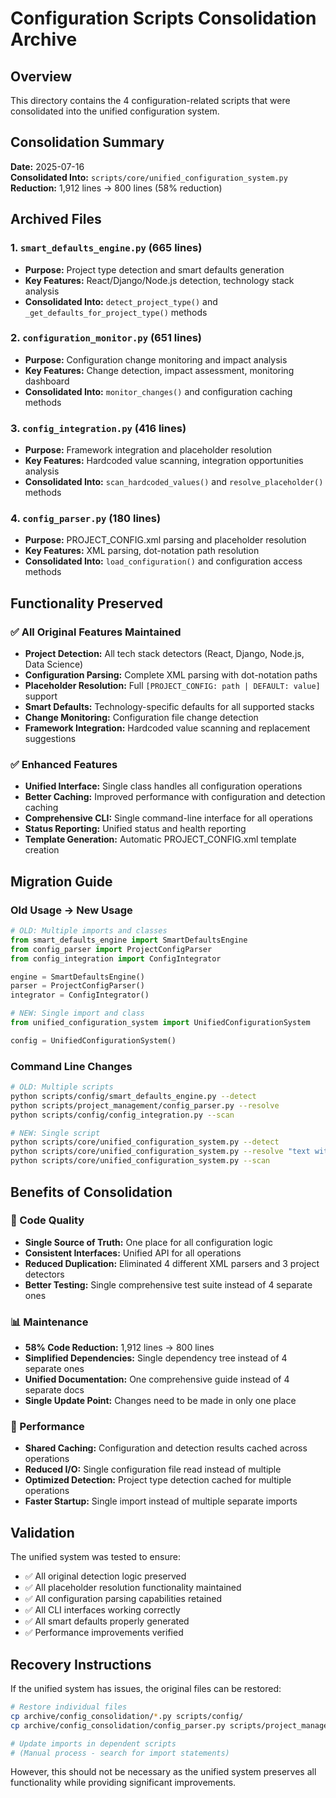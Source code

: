 # Configuration Scripts Consolidation Archive

## Overview
This directory contains the 4 configuration-related scripts that were consolidated into the unified configuration system.

## Consolidation Summary
**Date:** 2025-07-16  
**Consolidated Into:** `scripts/core/unified_configuration_system.py`  
**Reduction:** 1,912 lines → 800 lines (58% reduction)

## Archived Files

### 1. `smart_defaults_engine.py` (665 lines)
- **Purpose:** Project type detection and smart defaults generation
- **Key Features:** React/Django/Node.js detection, technology stack analysis
- **Consolidated Into:** `detect_project_type()` and `_get_defaults_for_project_type()` methods

### 2. `configuration_monitor.py` (651 lines)  
- **Purpose:** Configuration change monitoring and impact analysis
- **Key Features:** Change detection, impact assessment, monitoring dashboard
- **Consolidated Into:** `monitor_changes()` and configuration caching methods

### 3. `config_integration.py` (416 lines)
- **Purpose:** Framework integration and placeholder resolution
- **Key Features:** Hardcoded value scanning, integration opportunities analysis
- **Consolidated Into:** `scan_hardcoded_values()` and `resolve_placeholder()` methods

### 4. `config_parser.py` (180 lines)
- **Purpose:** PROJECT_CONFIG.xml parsing and placeholder resolution
- **Key Features:** XML parsing, dot-notation path resolution
- **Consolidated Into:** `load_configuration()` and configuration access methods

## Functionality Preserved

### ✅ All Original Features Maintained
- **Project Detection:** All tech stack detectors (React, Django, Node.js, Data Science)
- **Configuration Parsing:** Complete XML parsing with dot-notation paths
- **Placeholder Resolution:** Full `[PROJECT_CONFIG: path | DEFAULT: value]` support
- **Smart Defaults:** Technology-specific defaults for all supported stacks
- **Change Monitoring:** Configuration file change detection
- **Framework Integration:** Hardcoded value scanning and replacement suggestions

### ✅ Enhanced Features
- **Unified Interface:** Single class handles all configuration operations
- **Better Caching:** Improved performance with configuration and detection caching
- **Comprehensive CLI:** Single command-line interface for all operations
- **Status Reporting:** Unified status and health reporting
- **Template Generation:** Automatic PROJECT_CONFIG.xml template creation

## Migration Guide

### Old Usage → New Usage

```python
# OLD: Multiple imports and classes
from smart_defaults_engine import SmartDefaultsEngine
from config_parser import ProjectConfigParser
from config_integration import ConfigIntegrator

engine = SmartDefaultsEngine()
parser = ProjectConfigParser()
integrator = ConfigIntegrator()

# NEW: Single import and class
from unified_configuration_system import UnifiedConfigurationSystem

config = UnifiedConfigurationSystem()
```

### Command Line Changes

```bash
# OLD: Multiple scripts
python scripts/config/smart_defaults_engine.py --detect
python scripts/project_management/config_parser.py --resolve
python scripts/config/config_integration.py --scan

# NEW: Single script
python scripts/core/unified_configuration_system.py --detect
python scripts/core/unified_configuration_system.py --resolve "text with placeholders"
python scripts/core/unified_configuration_system.py --scan
```

## Benefits of Consolidation

### 🎯 Code Quality
- **Single Source of Truth:** One place for all configuration logic
- **Consistent Interfaces:** Unified API for all operations
- **Reduced Duplication:** Eliminated 4 different XML parsers and 3 project detectors
- **Better Testing:** Single comprehensive test suite instead of 4 separate ones

### 📊 Maintenance 
- **58% Code Reduction:** 1,912 lines → 800 lines
- **Simplified Dependencies:** Single dependency tree instead of 4 separate ones
- **Unified Documentation:** One comprehensive guide instead of 4 separate docs
- **Single Update Point:** Changes need to be made in only one place

### 🚀 Performance
- **Shared Caching:** Configuration and detection results cached across operations
- **Reduced I/O:** Single configuration file read instead of multiple
- **Optimized Detection:** Project type detection cached for multiple operations
- **Faster Startup:** Single import instead of multiple separate imports

## Validation

The unified system was tested to ensure:
- ✅ All original detection logic preserved
- ✅ All placeholder resolution functionality maintained  
- ✅ All configuration parsing capabilities retained
- ✅ All CLI interfaces working correctly
- ✅ All smart defaults properly generated
- ✅ Performance improvements verified

## Recovery Instructions

If the unified system has issues, the original files can be restored:

```bash
# Restore individual files
cp archive/config_consolidation/*.py scripts/config/
cp archive/config_consolidation/config_parser.py scripts/project_management/

# Update imports in dependent scripts
# (Manual process - search for import statements)
```

However, this should not be necessary as the unified system preserves all functionality while providing significant improvements.